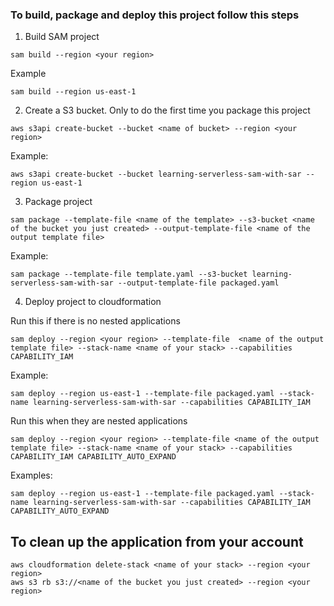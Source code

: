 ### To build, package and deploy this project follow this steps

1. Build SAM project

```
sam build --region <your region>
```

Example
```
sam build --region us-east-1
```

2. Create a S3 bucket. Only to do the first time you package this project
```
aws s3api create-bucket --bucket <name of bucket> --region <your region>
```

Example:
```
aws s3api create-bucket --bucket learning-serverless-sam-with-sar --region us-east-1
```

3. Package project

```
sam package --template-file <name of the template> --s3-bucket <name of the bucket you just created> --output-template-file <name of the output template file>
```

Example:
```
sam package --template-file template.yaml --s3-bucket learning-serverless-sam-with-sar --output-template-file packaged.yaml
```

4. Deploy project to cloudformation

Run this if there is no nested applications

```
sam deploy --region <your region> --template-file  <name of the output template file> --stack-name <name of your stack> --capabilities CAPABILITY_IAM
````

Example:
```
sam deploy --region us-east-1 --template-file packaged.yaml --stack-name learning-serverless-sam-with-sar --capabilities CAPABILITY_IAM
`````

Run this when they are nested applications 

````
sam deploy --region <your region> --template-file <name of the output template file> --stack-name <name of your stack> --capabilities CAPABILITY_IAM CAPABILITY_AUTO_EXPAND
````
Examples: 
````
sam deploy --region us-east-1 --template-file packaged.yaml --stack-name learning-serverless-sam-with-sar --capabilities CAPABILITY_IAM CAPABILITY_AUTO_EXPAND
````

## To clean up the application from your account

````
aws cloudformation delete-stack <name of your stack> --region <your region>
aws s3 rb s3://<name of the bucket you just created> --region <your region>
````